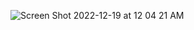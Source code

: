 ![Screen Shot 2022-12-19 at 12 04 21 AM](https://user-images.githubusercontent.com/113380905/208345644-3ee8ef3c-e522-4b8c-b2c1-7732871dfe21.png)
